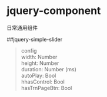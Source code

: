 jquery-component
================

日常通用组件

##jquery-simple-slider
  
>config  
width: Number  
height: Number  
duration: Number (ms)  
autoPlay: Bool  
hhasControl: Bool  
hasTrnPageBtn: Bool  
